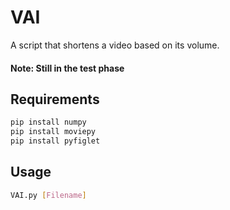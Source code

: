 # VAI
A script that shortens a video based on its volume.
#### Note: Still in the test phase

## Requirements
```bash
pip install numpy
pip install moviepy
pip install pyfiglet
```

## Usage
```bash
VAI.py [Filename]
```
